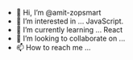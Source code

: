 - 👋 Hi, I’m @amit-zopsmart
- 👀 I’m interested in ... JavaScript.
- 🌱 I’m currently learning ... React
- 💞️ I’m looking to collaborate on ...
- 📫 How to reach me ...

<!---
amit-zopsmart/amit-zopsmart is a ✨ special ✨ repository because its `README.md` (this file) appears on your GitHub profile.
You can click the Preview link to take a look at your changes.
--->
